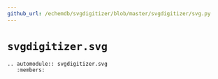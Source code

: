 ```yaml
---
github_url: /echemdb/svgdigitizer/blob/master/svgdigitizer/svg.py
---
```


# `svgdigitizer.svg`
```{eval-rst}
.. automodule:: svgdigitizer.svg
   :members:
```
